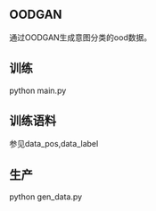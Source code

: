 ## OODGAN
通过OODGAN生成意图分类的ood数据。

## 训练
python main.py

## 训练语料
参见data_pos,data_label

## 生产
python gen_data.py
